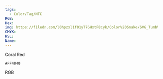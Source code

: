 ```yaml
---
tags:
  - Color/Tag/NTC
RGB:
Hex:
img: https://filedn.com/l0hpzxl1f01yT7GHxtF8cyk/Color%20Snake/SVG_Tumb%20Mass%20No%20Name/FF4040.svg
CMYK:
HSL:
Name:
---
```

Coral Red
```palette
#FF4040
```
RGB
